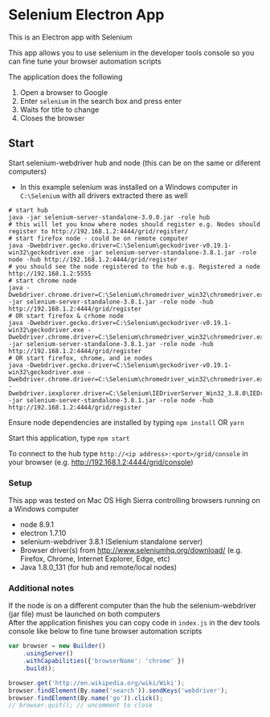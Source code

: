 # Selenium Electron App

This is an Electron app with Selenium

This app allows you to use selenium in the developer tools console so you can fine tune your browser automation scripts  

The application does the following  
1. Open a browser to Google  
2. Enter `selenium` in the search box and press enter  
3. Waits for title to change  
4. Closes the browser  

## Start
Start selenium-webdriver hub and node (this can be on the same or diferent computers)
- In this example selenium was installed on a Windows computer in `C:\Selenium` with all drivers extracted there as well
```shell
# start hub
java -jar selenium-server-standalone-3.0.0.jar -role hub
# this will let you know where nodes should register e.g. Nodes should register to http://192.168.1.2:4444/grid/register/
# start firefox node - could be on remote computer
java -Dwebdriver.gecko.driver=C:\Selenium\geckodriver-v0.19.1-win32\geckodriver.exe -jar selenium-server-standalone-3.8.1.jar -role node -hub http://192.168.1.2:4444/grid/register
# you should see the node registered to the hub e.g. Registered a node http://192.168.1.2:5555
# start chrome node
java -Dwebdriver.chrome.driver=C:\Selenium\chromedriver_win32\chromedriver.exe -jar selenium-server-standalone-3.8.1.jar -role node -hub http://192.168.1.2:4444/grid/register
# OR start firefox & crhome node
java -Dwebdriver.gecko.driver=C:\Selenium\geckodriver-v0.19.1-win32\geckodriver.exe -Dwebdriver.chrome.driver=C:\Selenium\chromedriver_win32\chromedriver.exe -jar selenium-server-standalone-3.8.1.jar -role node -hub http://192.168.1.2:4444/grid/register
# OR start firefox, chrome, and ie nodes
java -Dwebdriver.gecko.driver=C:\Selenium\geckodriver-v0.19.1-win32\geckodriver.exe -Dwebdriver.chrome.driver=C:\Selenium\chromedriver_win32\chromedriver.exe -Dwebdriver.iexplorer.driver=C:\Selenium\IEDriverServer_Win32_3.8.0\IEDriverServer.exe -jar selenium-server-standalone-3.8.1.jar -role node -hub http://192.168.1.2:4444/grid/register
```
  
Ensure node dependencies are installed by typing `npm install` OR `yarn`  
  
Start this application, type `npm start`  
  
To connect to the hub type `http://<ip address>:<port>/grid/console` in your browser (e.g. http://192.168.1.2:4444/grid/console)  
  
### Setup
This app was tested on Mac OS High Sierra controlling browsers running on a Windows computer  
- node 8.9.1  
- electron 1.7.10  
- selenium-webdriver 3.8.1 (Selenium standalone server)  
- Browser driver(s) from http://www.seleniumhq.org/download/ (e.g. Firefox, Chrome, Internet Explorer, Edge, etc)  
- Java 1.8.0_131 (for hub and remote/local nodes)  

### Additional notes
If the node is on a different computer than the hub the selenium-webdriver (jar file) must be launched on both computers  
After the application finishes you can copy code in `index.js` in the dev tools console like below to fine tune browser automation scripts
```javascript
var browser = new Builder()
    .usingServer()
    .withCapabilities({'browserName': 'chrome' })
    .build();

browser.get('http://en.wikipedia.org/wiki/Wiki');
browser.findElement(By.name('search')).sendKeys('webdriver');
browser.findElement(By.name('go')).click();
// browser.quit(); // uncomment to close
```


